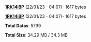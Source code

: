 [**1RK14iBP**](/data/1RK14iBP.txt) (22/01/23 - 04:07)- 1617 bytes

[**1RK14iBP**](/data/1RK14iBP.txt) (22/01/23 - 04:07)- 1617 bytes

**Total Datas**: 5799

**Total Size**: 34.29 MB / 34.3 MB